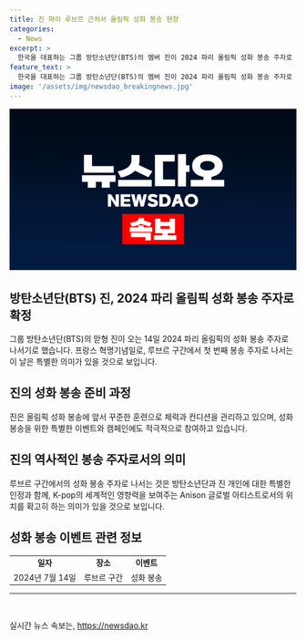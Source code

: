 ```yaml
---
title: 진 파리 루브르 근처서 올림픽 성화 봉송 현장
categories:
  - News
excerpt: >
  한국을 대표하는 그룹 방탄소년단(BTS)의 멤버 진이 2024 파리 올림픽 성화 봉송 주자로 선정되어 뜨거운 관심을 모으고 있습니다. 성화 봉송은 프랑스 혁명기념일에 루브르 구간에서 진행되며, 이는 방탄소년단과 한국 대중음악의 위상을 전 세계에 알릴 것으로 기대됩니다.
feature_text: >
  한국을 대표하는 그룹 방탄소년단(BTS)의 멤버 진이 2024 파리 올림픽 성화 봉송 주자로 선정되어 뜨거운 관심을 모으고 있습니다. 성화 봉송은 프랑스 혁명기념일에 루브르 구간에서 진행되며, 이는 방탄소년단과 한국 대중음악의 위상을 전 세계에 알릴 것으로 기대됩니다.
image: '/assets/img/newsdao_breakingnews.jpg'
---
```


<p><img src="/assets/img/newsdao_breakingnews.jpg" alt="ontimetimes 속보" /></p>

<h2 data-ke-size="size26">방탄소년단(BTS) 진, 2024 파리 올림픽 성화 봉송 주자로 확정</h2>

<p data-ke-size="size16">그룹 방탄소년단(BTS)의 맏형 진이 오는 14일 2024 파리 올림픽의 성화 봉송 주자로 나서기로 했습니다. 프랑스 혁명기념일로, 루브르 구간에서 첫 번째 봉송 주자로 나서는 이 날은 특별한 의미가 있을 것으로 보입니다.</p>

<h2 data-ke-size="size26">진의 성화 봉송 준비 과정</h2>

<p data-ke-size="size16">진은 올림픽 성화 봉송에 앞서 꾸준한 훈련으로 체력과 컨디션을 관리하고 있으며, 성화 봉송을 위한 특별한 이벤트와 캠페인에도 적극적으로 참여하고 있습니다.</p>

<h2 data-ke-size="size26">진의 역사적인 봉송 주자로서의 의미</h2>

<p data-ke-size="size16">루브르 구간에서의 성화 봉송 주자로 나서는 것은 방탄소년단과 진 개인에 대한 특별한 인정과 함께, K-pop의 세계적인 영향력을 보여주는 Anison 글로벌 아티스트로서의 위치를 확고히 하는 의미가 있을 것으로 보입니다.</p>

<h2 data-ke-size="size26">성화 봉송 이벤트 관련 정보</h2>

<table>
    <tr>
        <td style="text-align: center; height: 17px;"><b>일자</b></td>
        <td style="text-align: center; height: 17px;"><b>장소</b></td>
        <td style="text-align: center; height: 17px;"><b>이벤트</b></td>
    </tr>
    <tr>
        <td style="text-align: center; height: 17px;">2024년 7월 14일</td>
        <td style="text-align: center; height: 17px;">루브르 구간</td>
        <td style="text-align: center; height: 17px;">성화 봉송</td>
    </tr>
</table>

<hr>

<p data-ke-size="size16">&nbsp;</p>
실시간 뉴스 속보는, <a href="https://newsdao.kr" rel="dofollow">https://newsdao.kr</a>


